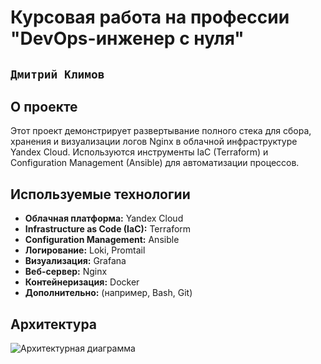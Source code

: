 # Курсовая работа на профессии "DevOps-инженер с нуля"

## ` Дмитрий Климов `

## О проекте
Этот проект демонстрирует развертывание полного стека для сбора, хранения и визуализации логов Nginx в облачной инфраструктуре Yandex Cloud. Используются инструменты IaC (Terraform) и Configuration Management (Ansible) для автоматизации процессов.

## Используемые технологии
*   **Облачная платформа:** Yandex Cloud
*   **Infrastructure as Code (IaC):** Terraform
*   **Configuration Management:** Ansible
*   **Логирование:** Loki, Promtail
*   **Визуализация:** Grafana
*   **Веб-сервер:** Nginx
*   **Контейнеризация:** Docker
*   **Дополнительно:** (например, Bash, Git)

## Архитектура
![Архитектурная диаграмма](path/to/your/architecture_diagram.png)
